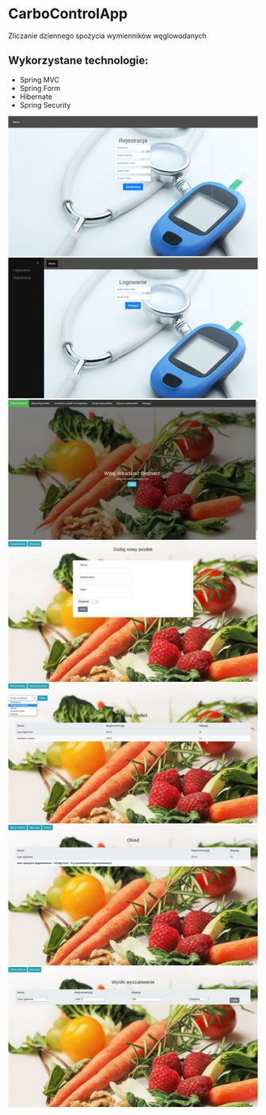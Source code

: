 # CarboControlApp
Zliczanie dziennego spożycia wymienników węglowodanych
## Wykorzystane technologie:
- Spring MVC
- Spring Form
- Hibernate
- Spring Security

<img src="register.png">

<img src="login.png">

<img src="main.png">

<img src="add.png">

<img src="meals.png">

<img src="detail.png">

<img src="search.png">



